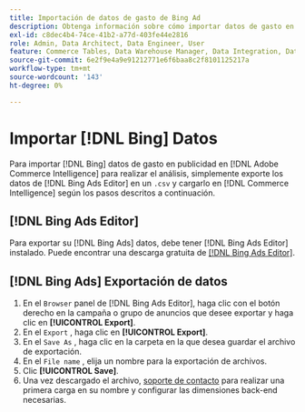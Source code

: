 ```yaml
---
title: Importación de datos de gasto de Bing Ad
description: Obtenga información sobre cómo importar datos de gasto en publicidad de Bing en [!DNL Commerce Intelligence] para su análisis.
exl-id: c8dec4b4-74ce-41b2-a77d-403fe44e2816
role: Admin, Data Architect, Data Engineer, User
feature: Commerce Tables, Data Warehouse Manager, Data Integration, Data Import/Export
source-git-commit: 6e2f9e4a9e91212771e6f6baa8c2f8101125217a
workflow-type: tm+mt
source-wordcount: '143'
ht-degree: 0%

---
```


# Importar [!DNL Bing] Datos

Para importar [!DNL Bing] datos de gasto en publicidad en [!DNL Adobe Commerce Intelligence] para realizar el análisis, simplemente exporte los datos de [!DNL Bing Ads Editor] en un `.csv` y cargarlo en [!DNL Commerce Intelligence] según los pasos descritos a continuación.

## [!DNL Bing Ads Editor]

Para exportar su [!DNL Bing Ads] datos, debe tener [!DNL Bing Ads Editor] instalado. Puede encontrar una descarga gratuita de [[!DNL Bing Ads Editor]](https://about.ads.microsoft.com/en-us/solutions/tools/editor).

## [!DNL Bing Ads] Exportación de datos

1. En el `Browser` panel de [!DNL Bing Ads Editor], haga clic con el botón derecho en la campaña o grupo de anuncios que desee exportar y haga clic en **[!UICONTROL Export]**.
1. En el `Export` , haga clic en **[!UICONTROL Export]**.
1. En el `Save As` , haga clic en la carpeta en la que desea guardar el archivo de exportación.
1. En el `File name` , elija un nombre para la exportación de archivos.
1. Clic **[!UICONTROL Save]**.
1. Una vez descargado el archivo,  [soporte de contacto](https://experienceleague.adobe.com/docs/commerce-knowledge-base/kb/troubleshooting/miscellaneous/mbi-service-policies.html) para realizar una primera carga en su nombre y configurar las dimensiones back-end necesarias.

